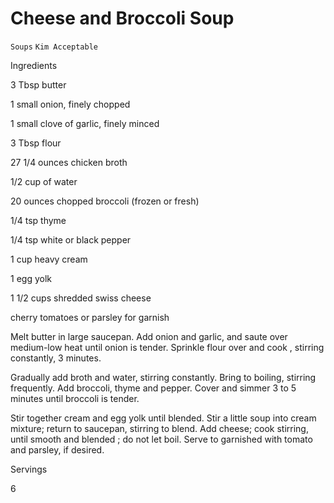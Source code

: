 # Cheese and Broccoli Soup

`Soups` `Kim Acceptable`

 

  Ingredients  

  3 Tbsp butter

1 small onion, finely chopped

1 small clove of garlic, finely minced

3 Tbsp flour

27 1/4 ounces chicken broth

1/2 cup of water

20 ounces chopped broccoli (frozen or fresh)

1/4 tsp thyme

1/4 tsp white or black pepper

1 cup heavy cream

1 egg yolk

1 1/2 cups shredded swiss cheese

cherry tomatoes or parsley for garnish

Melt butter in large saucepan. Add onion and garlic, and saute over medium-low heat until onion is tender. Sprinkle flour over and cook , stirring constantly, 3 minutes.

Gradually add broth and water, stirring constantly. Bring to boiling, stirring frequently. Add broccoli, thyme and pepper. Cover and simmer 3 to 5 minutes until broccoli is tender. 

Stir together cream and egg yolk until blended. Stir a little soup into cream mixture; return to saucepan, stirring to blend. Add cheese; cook stirring, until smooth and blended ; do not let boil. Serve to garnished with tomato and parsley, if desired.  

   Servings  

  6  

 

